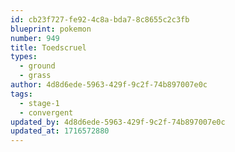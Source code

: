 ```yaml
---
id: cb23f727-fe92-4c8a-bda7-8c8655c2c3fb
blueprint: pokemon
number: 949
title: Toedscruel
types:
  - ground
  - grass
author: 4d8d6ede-5963-429f-9c2f-74b897007e0c
tags:
  - stage-1
  - convergent
updated_by: 4d8d6ede-5963-429f-9c2f-74b897007e0c
updated_at: 1716572880
---
```

